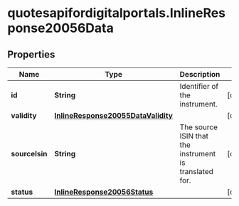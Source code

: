 # quotesapifordigitalportals.InlineResponse20056Data

## Properties

Name | Type | Description | Notes
------------ | ------------- | ------------- | -------------
**id** | **String** | Identifier of the instrument. | [optional] 
**validity** | [**InlineResponse20055DataValidity**](InlineResponse20055DataValidity.md) |  | [optional] 
**sourceIsin** | **String** | The source ISIN that the instrument is translated for. | [optional] 
**status** | [**InlineResponse20056Status**](InlineResponse20056Status.md) |  | [optional] 


